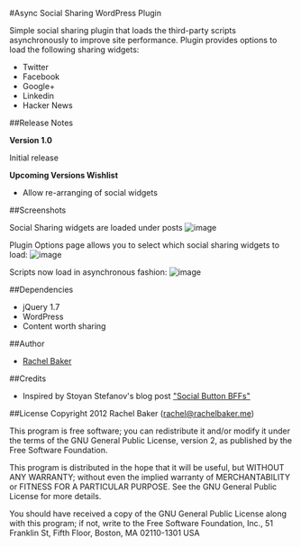 #Async Social Sharing WordPress Plugin


Simple social sharing plugin that loads the third-party scripts asynchronously to improve site performance. Plugin provides options to load the following sharing widgets: 

*	Twitter 
*	Facebook
*	Google+
*	Linkedin
*	Hacker News

##Release Notes

__Version 1.0__

Initial release 

__Upcoming Versions Wishlist__

*	Allow re-arranging of social widgets


##Screenshots

Social Sharing widgets are loaded under posts
![image](https://img.skitch.com/20120425-x5bnprr39qq39jf8mq9ems9ckf.png)

Plugin Options page allows you to select which social sharing widgets to load:
![image](https://img.skitch.com/20120425-etyncfitu8adcwdi46rfyx2qh2.png)

Scripts now load in asynchronous fashion:
![image](https://img.skitch.com/20120425-twrkwpxg952rwuufi1qy1bwmu5.png)

##Dependencies

*	jQuery 1.7
*	WordPress
*	Content worth sharing

##Author

- [Rachel Baker](http://rachelbaker.me)

##Credits
 * Inspired by Stoyan Stefanov's blog post ["Social Button BFFs"](http://www.phpied.com/social-button-bffs/)
 
##License
Copyright 2012 Rachel Baker (rachel@rachelbaker.me)

  This program is free software; you can redistribute it and/or modify
  it under the terms of the GNU General Public License, version 2, as
  published by the Free Software Foundation.

  This program is distributed in the hope that it will be useful,
  but WITHOUT ANY WARRANTY; without even the implied warranty of
  MERCHANTABILITY or FITNESS FOR A PARTICULAR PURPOSE.  See the
  GNU General Public License for more details.

  You should have received a copy of the GNU General Public License
  along with this program; if not, write to the Free Software
  Foundation, Inc., 51 Franklin St, Fifth Floor, Boston, MA  02110-1301  USA

